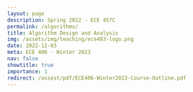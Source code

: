 ```yaml
---
layout: page
description: Spring 2022 - ECE 457C
permalink: /algorithms/
title: Algorithm Design and Analysis
img: /assets/img/teaching/ece493-logo.png
date: 2022-12-03
meta: ECE 406 - Winter 2023
nav: false
showtitle: true
importance: 1
redirect: /assest/pdf/ECE406-Winter2023-Course-Outline.pdf
---
```

